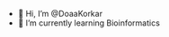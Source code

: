 - 👋 Hi, I’m @DoaaKorkar
- 🌱 I’m currently learning Bioinformatics

<!---
DoaaKorkar/DoaaKorkar is a ✨ special ✨ repository because its `README.md` (this file) appears on your GitHub profile.
You can click the Preview link to take a look at your changes.
--->
